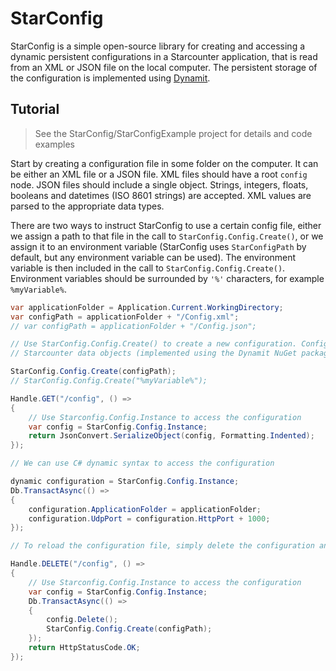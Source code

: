 # StarConfig

StarConfig is a simple open-source library for creating and accessing a dynamic persistent configurations in a Starcounter application, that is read from an XML or JSON file on the local computer. The persistent storage of the configuration is implemented using [Dynamit](https://github.com/Mopedo/Dynamit).

## Tutorial

> See the StarConfig/StarConfigExample project for details and code examples

Start by creating a configuration file in some folder on the computer. It can be either an XML file or a JSON file. XML files should have a root `config` node. JSON files should include a single object. Strings, integers, floats, booleans and datetimes (ISO 8601 strings) are accepted. XML values are parsed to the appropriate data types.

There are two ways to instruct StarConfig to use a certain config file, either we assign a path to that file in the call to `StarConfig.Config.Create()`, or we assign it to an environment variable (StarConfig uses `StarConfigPath` by default, but any environment variable can be used). The environment variable is then included in the call to `StarConfig.Config.Create()`. Environment variables should be surrounded by `'%'` characters, for example `%myVariable%`.


```csharp
var applicationFolder = Application.Current.WorkingDirectory;
var configPath = applicationFolder + "/Config.xml";
// var configPath = applicationFolder + "/Config.json";

// Use StarConfig.Config.Create() to create a new configuration. Configurations are dynamic persistent
// Starcounter data objects (implemented using the Dynamit NuGet package).

StarConfig.Config.Create(configPath);
// StarConfig.Config.Create("%myVariable%");

Handle.GET("/config", () =>
{
    // Use Starconfig.Config.Instance to access the configuration
    var config = StarConfig.Config.Instance;
    return JsonConvert.SerializeObject(config, Formatting.Indented);
});

// We can use C# dynamic syntax to access the configuration

dynamic configuration = StarConfig.Config.Instance;
Db.TransactAsync(() =>
{
    configuration.ApplicationFolder = applicationFolder;
    configuration.UdpPort = configuration.HttpPort + 1000;
});

// To reload the configuration file, simply delete the configuration and create it again

Handle.DELETE("/config", () =>
{
    // Use Starconfig.Config.Instance to access the configuration
    var config = StarConfig.Config.Instance;
    Db.TransactAsync(() =>
    {
        config.Delete();
        StarConfig.Config.Create(configPath);
    });
    return HttpStatusCode.OK;
});
```
